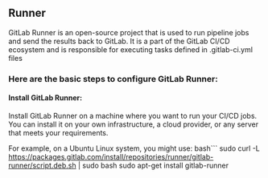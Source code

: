 ## Runner
GitLab Runner is an open-source project that is used to run pipeline jobs and send the results back to GitLab. It is a part of the GitLab CI/CD ecosystem and is responsible for executing tasks defined in .gitlab-ci.yml files

### Here are the basic steps to configure GitLab Runner:
#### Install GitLab Runner:
Install GitLab Runner on a machine where you want to run your CI/CD jobs. You can install it on your own infrastructure, a cloud provider, or any server that meets your requirements.

For example, on a Ubuntu Linux system, you might use:
bash```
sudo curl -L https://packages.gitlab.com/install/repositories/runner/gitlab-runner/script.deb.sh | sudo bash
sudo apt-get install gitlab-runner
```
